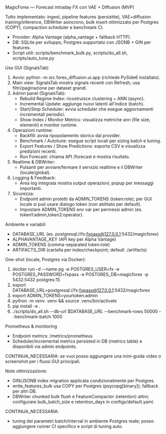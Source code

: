 MagicForex — Forecast intraday FX con VAE + Diffusion (MVP)

Tutto implementato: ingest, pipeline features (persistite), VAE+diffusion training/inference, DBWriter asincrono, bulk insert ottimizzato per Postgres (COPY), compaction scheduler e benchmark CI.
- Provider: Alpha Vantage (alpha_vantage + fallback HTTP).
- DB: SQLite per sviluppo; Postgres supportato con JSONB + GIN per features.
- Script utili: scripts/benchmark_bulk.py, scripts/do_all.sh, scripts/auto_tune.py

Uso GUI (SignalsTab)
1) Avvio: python -m src.forex_diffusion.ui.app (richiede PySide6 installato).
2) Main view: SignalsTab mostra signals recenti con Refresh; usa filtri/paginazione per dataset grandi.
3) Admin panel (SignalsTab):
   - Rebuild Regime Index: ricostruisce clustering + ANN (async).
   - Incremental Update: aggiunge nuovi latenti all'indice (batch).
   - Start/Stop Scheduler: avvia scheduler che esegue aggiornamenti incrementali periodici.
   - Show Index / Monitor Metrics: visualizza metriche ann (file size, elementi) e monitor runtime.
4) Operazioni runtime:
   - Backfill: avvia ripopolamento storico dal provider.
   - Benchmark / Autotune: esegue script locali per sizing batch e tuning.
   - Export Features / Show Predictions: esporta CSV e visualizza predizioni recenti.
   - Run Forecast: chiama API /forecast e mostra risultato.
5) Realtime & DBWriter:
   - Pulsanti per avviare/fermare il servizio realtime e il DBWriter (locale/global).
6) Logging & Feedback:
   - Area log integrata mostra output operazioni; popup per messaggi importanti.
7) Sicurezza:
   - Endpoint admin protetti da ADMIN_TOKENS (token:role); per GUI locale si può usare dialogo token (non abilitato per default).
   - Impostare ADMIN_TOKENS env var per permessi admin (es. token1:admin,token2:operator).

Ambiente e variabili
- DATABASE_URL (es. postgresql://fx:fxpass@127.0.0.1:5432/magicforex)
- ALPHAVANTAGE_KEY (API key per Alpha Vantage)
- ADMIN_TOKENS (comma-separated token:role)
- ARTIFACTS_DIR (cartella per index/checkpoint; default ./artifacts)

One-shot (locale, Postgres via Docker):
1) docker run -d --name pg -e POSTGRES_USER=fx -e POSTGRES_PASSWORD=fxpass -e POSTGRES_DB=magicforex -p 5432:5432 postgres:15
2) export DATABASE_URL=postgresql://fx:fxpass@127.0.0.1:5432/magicforex
3) export ADMIN_TOKENS=yourtoken:admin
4) python -m venv .venv && source .venv/bin/activate
5) pip install -e .
6) ./scripts/do_all.sh --db-url $DATABASE_URL --benchmark-rows 50000 --benchmark-batch 1000

Prometheus & monitoring
- Endpoint metrics: /metrics/prometheus
- Scheduler/incremental metrics persisted in DB (metrics table) e disponibili via admin endpoints.

CONTINUA_NECESSARIA: se vuoi posso aggiungere una mini-guida video o screenshot per i flussi GUI principali.

Note ottimizzazione:
- GIN/JSONB index migration applicata condizionalmente per Postgres.
- write_features_bulk usa COPY per Postgres (psycopg[binary]); fallback per altri DB.
- DBWriter chunked bulk flush e FeatureCompactor (retention) attivi; configurare bulk_batch_size e retention_days in configs/default.yaml.

CONTINUA_NECESSARIA:
- tuning dei parametri batch/interval in ambiente Postgres reale; posso aggiungere runner CI specifico e script di tuning auto.
